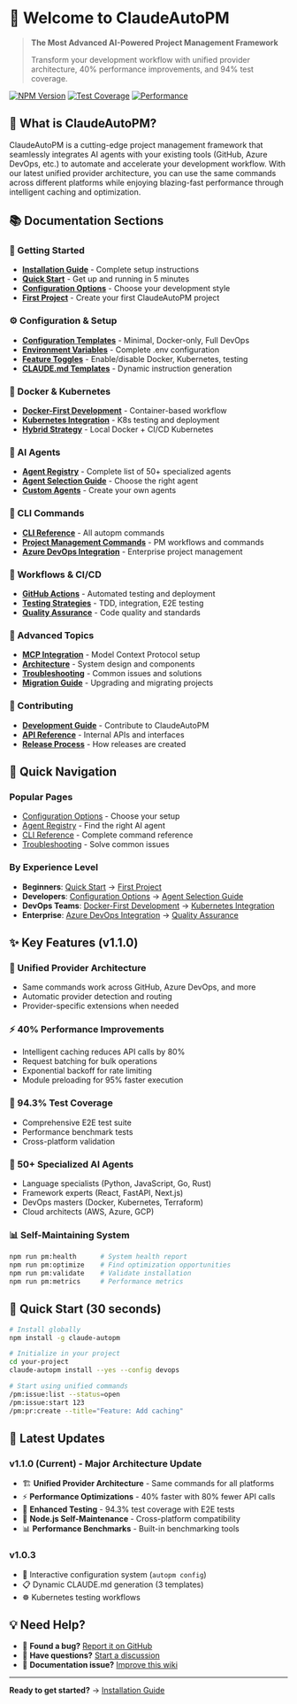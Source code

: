 # 🚀 Welcome to ClaudeAutoPM

> **The Most Advanced AI-Powered Project Management Framework**
>
> Transform your development workflow with unified provider architecture, 40% performance improvements, and 94% test coverage.

[![NPM Version](https://img.shields.io/npm/v/claude-autopm)](https://www.npmjs.com/package/claude-autopm)
[![Test Coverage](https://img.shields.io/badge/coverage-94.3%25-brightgreen)](https://github.com/rafeekpro/ClaudeAutoPM)
[![Performance](https://img.shields.io/badge/performance-40%25_faster-blue)](../docs/PERFORMANCE-ANALYSIS-REPORT.md)

## 🎯 What is ClaudeAutoPM?

ClaudeAutoPM is a cutting-edge project management framework that seamlessly integrates AI agents with your existing tools (GitHub, Azure DevOps, etc.) to automate and accelerate your development workflow. With our latest unified provider architecture, you can use the same commands across different platforms while enjoying blazing-fast performance through intelligent caching and optimization.

## 📚 Documentation Sections

### 🚀 Getting Started
- **[Installation Guide](Installation-Guide.md)** - Complete setup instructions
- **[Quick Start](Quick-Start.md)** - Get up and running in 5 minutes
- **[Configuration Options](Configuration-Options.md)** - Choose your development style
- **[First Project](First-Project.md)** - Create your first ClaudeAutoPM project

### ⚙️ Configuration & Setup
- **[Configuration Templates](Configuration-Templates.md)** - Minimal, Docker-only, Full DevOps
- **[Environment Variables](Environment-Variables.md)** - Complete .env configuration
- **[Feature Toggles](Feature-Toggles.md)** - Enable/disable Docker, Kubernetes, testing
- **[CLAUDE.md Templates](CLAUDE-Templates.md)** - Dynamic instruction generation

### 🐳 Docker & Kubernetes
- **[Docker-First Development](Docker-First-Development.md)** - Container-based workflow
- **[Kubernetes Integration](Kubernetes-Integration.md)** - K8s testing and deployment
- **[Hybrid Strategy](Hybrid-Strategy.md)** - Local Docker + CI/CD Kubernetes

### 🤖 AI Agents
- **[Agent Registry](Agent-Registry.md)** - Complete list of 50+ specialized agents
- **[Agent Selection Guide](Agent-Selection-Guide.md)** - Choose the right agent
- **[Custom Agents](Custom-Agents.md)** - Create your own agents

### 🔧 CLI Commands
- **[CLI Reference](CLI-Reference.md)** - All autopm commands
- **[Project Management Commands](PM-Commands.md)** - PM workflows and commands
- **[Azure DevOps Integration](Azure-DevOps-Integration.md)** - Enterprise project management

### 🚦 Workflows & CI/CD
- **[GitHub Actions](GitHub-Actions.md)** - Automated testing and deployment
- **[Testing Strategies](Testing-Strategies.md)** - TDD, integration, E2E testing
- **[Quality Assurance](Quality-Assurance.md)** - Code quality and standards

### 📖 Advanced Topics
- **[MCP Integration](MCP-Integration.md)** - Model Context Protocol setup
- **[Architecture](Architecture.md)** - System design and components
- **[Troubleshooting](Troubleshooting.md)** - Common issues and solutions
- **[Migration Guide](Migration-Guide.md)** - Upgrading and migrating projects

### 🤝 Contributing
- **[Development Guide](Development-Guide.md)** - Contribute to ClaudeAutoPM
- **[API Reference](API-Reference.md)** - Internal APIs and interfaces
- **[Release Process](Release-Process.md)** - How releases are created

## 🎯 Quick Navigation

### Popular Pages
- [Configuration Options](Configuration-Options.md) - Choose your setup
- [Agent Registry](Agent-Registry.md) - Find the right AI agent
- [CLI Reference](CLI-Reference.md) - Complete command reference
- [Troubleshooting](Troubleshooting.md) - Solve common issues

### By Experience Level
- **Beginners**: [Quick Start](Quick-Start.md) → [First Project](First-Project.md)
- **Developers**: [Configuration Options](Configuration-Options.md) → [Agent Selection Guide](Agent-Selection-Guide.md)
- **DevOps Teams**: [Docker-First Development](Docker-First-Development.md) → [Kubernetes Integration](Kubernetes-Integration.md)
- **Enterprise**: [Azure DevOps Integration](Azure-DevOps-Integration.md) → [Quality Assurance](Quality-Assurance.md)

## ✨ Key Features (v1.1.0)

### 🔄 Unified Provider Architecture
- Same commands work across GitHub, Azure DevOps, and more
- Automatic provider detection and routing
- Provider-specific extensions when needed

### ⚡ 40% Performance Improvements
- Intelligent caching reduces API calls by 80%
- Request batching for bulk operations
- Exponential backoff for rate limiting
- Module preloading for 95% faster execution

### 🧪 94.3% Test Coverage
- Comprehensive E2E test suite
- Performance benchmark tests
- Cross-platform validation

### 🤖 50+ Specialized AI Agents
- Language specialists (Python, JavaScript, Go, Rust)
- Framework experts (React, FastAPI, Next.js)
- DevOps masters (Docker, Kubernetes, Terraform)
- Cloud architects (AWS, Azure, GCP)

### 📊 Self-Maintaining System
```bash
npm run pm:health      # System health report
npm run pm:optimize    # Find optimization opportunities
npm run pm:validate    # Validate installation
npm run pm:metrics     # Performance metrics
```

## 🚦 Quick Start (30 seconds)

```bash
# Install globally
npm install -g claude-autopm

# Initialize in your project
cd your-project
claude-autopm install --yes --config devops

# Start using unified commands
/pm:issue:list --status=open
/pm:issue:start 123
/pm:pr:create --title="Feature: Add caching"
```

## 🔄 Latest Updates

### v1.1.0 (Current) - Major Architecture Update
- 🏗️ **Unified Provider Architecture** - Same commands for all platforms
- ⚡ **Performance Optimizations** - 40% faster with 80% fewer API calls
- 🧪 **Enhanced Testing** - 94.3% test coverage with E2E tests
- 🔧 **Node.js Self-Maintenance** - Cross-platform compatibility
- 📊 **Performance Benchmarks** - Built-in benchmarking tools

### v1.0.3
- 🔧 Interactive configuration system (`autopm config`)
- 📋 Dynamic CLAUDE.md generation (3 templates)
- ☸️ Kubernetes testing workflows

## 💡 Need Help?

- 🐛 **Found a bug?** [Report it on GitHub](https://github.com/rafeekpro/ClaudeAutoPM/issues)
- 💬 **Have questions?** [Start a discussion](https://github.com/rafeekpro/ClaudeAutoPM/discussions)
- 📖 **Documentation issue?** [Improve this wiki](https://github.com/rafeekpro/ClaudeAutoPM/wiki)

---

**Ready to get started?** → [Installation Guide](Installation-Guide.md)
